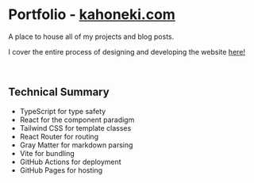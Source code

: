 # Portfolio - [kahoneki.com](https://kahoneki.com/)
A place to house all of my projects and blog posts.

I cover the entire process of designing and developing the website [here!](https://kahoneki.com/#/blog/Kahoneki.com%20-%20Development%20Journey)

<br>

## Technical Summary
- TypeScript for type safety
- React for the component paradigm
- Tailwind CSS for template classes
- React Router for routing
- Gray Matter for markdown parsing
- Vite for bundling
- GitHub Actions for deployment
- GitHub Pages for hosting
